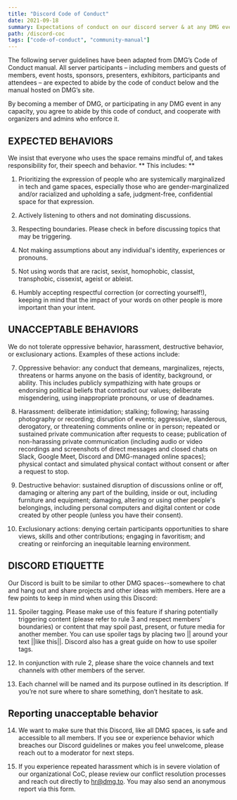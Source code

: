 ```yaml
---
title: "Discord Code of Conduct"
date: 2021-09-18
summary: Expectations of conduct on our discord server & at any DMG events.
path: /discord-coc
tags: ["code-of-conduct", "community-manual"]
---
```


The following server guidelines have been adapted from DMG’s Code of Conduct manual. All server participants – including members and guests of members, event hosts, sponsors, presenters, exhibitors, participants and attendees – are expected to abide by the code of conduct below and the manual hosted on DMG’s site.

By becoming a member of DMG, or participating in any DMG event in any capacity, you agree to abide by this code of conduct, and cooperate with organizers and admins who enforce it.

## EXPECTED BEHAVIORS 

We insist that everyone who uses the space remains mindful of, and takes responsibility for, their speech and behavior. ** This includes: **

1. Prioritizing the expression of people who are systemically marginalized in tech and game spaces, especially those who are gender-marginalized and/or racialized and upholding a safe, judgment-free, confidential space for that expression.

2. Actively listening to others and not dominating discussions. 

3. Respecting boundaries. Please check in before discussing topics that may be triggering.

4. Not making assumptions about any individual's identity, experiences or pronouns.

5. Not using words that are racist, sexist, homophobic, classist, transphobic, cissexist, ageist or ableist.

6. Humbly accepting respectful correction (or correcting yourself!), keeping in mind that the impact of your words on other people is more important than your intent.

## UNACCEPTABLE BEHAVIORS
We do not tolerate oppressive behavior, harassment, destructive behavior, or exclusionary actions. Examples of these actions include:

7. Oppressive behavior: any conduct that demeans, marginalizes, rejects, threatens or harms anyone on the basis of identity, background, or ability. This includes publicly sympathizing with hate groups or endorsing political beliefs that contradict our values; deliberate misgendering, using inappropriate pronouns, or use of deadnames.

8. Harassment: deliberate intimidation; stalking; following; harassing photography or recording; disruption of events; aggressive, slanderous, derogatory, or threatening comments online or in person; repeated or sustained private communication after requests to cease; publication of non-harassing private communication (including audio or video recordings and screenshots of direct messages and closed chats on Slack, Google Meet, Discord and DMG-managed online spaces); physical contact and simulated physical contact without consent or after a request to stop.

9. Destructive behavior: sustained disruption of discussions online or off, damaging or altering any part of the building, inside or out, including furniture and equipment; damaging, altering or using other people's belongings, including personal computers and digital content or code created by other people (unless you have their consent).

10. Exclusionary actions: denying certain participants opportunities to share views, skills and other contributions; engaging in favoritism; and creating or reinforcing an inequitable learning environment.

## DISCORD ETIQUETTE

Our Discord is built to be similar to other DMG spaces--somewhere to chat and hang out and share projects and other ideas with members. Here are a few points to keep in mind when using this Discord:

11. Spoiler tagging. Please make use of this feature if sharing potentially triggering content (please refer to rule 3 and respect members’ boundaries) or content that may spoil past, present, or future media for another member. You can use spoiler tags by placing two || around your text ||like this||. Discord also has a great guide on how to use spoiler tags. 

12. In conjunction with rule 2, please share the voice channels and text channels with other members of the server.

13. Each channel will be named and its purpose outlined in its description. If you’re not sure where to share something, don’t hesitate to ask.

## Reporting unacceptable behavior

14. We want to make sure that this Discord, like all DMG spaces, is safe and accessible to all members. If you see or experience behavior which breaches our Discord guidelines or makes you feel unwelcome, please reach out to a moderator for next steps. 

15. If you experience repeated harassment which is in severe violation of our organizational CoC, please review our conflict resolution processes and reach out directly to hr@dmg.to. You may also send an anonymous report via this form. 


